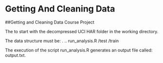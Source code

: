 # Getting And Cleaning Data
##Getting and Cleaning Data Course Project

The to start with the decompressed UCI HAR folder in the working directory.

The data structure must be:
.
..
run_analysis.R
/test
/train

The execution of the script run_analysis.R generates an output file called: output.txt.
